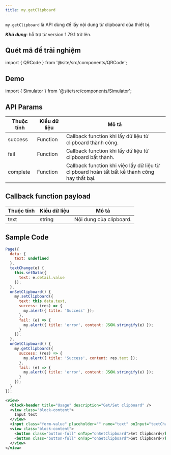 ```yaml
---
title: my.getClipboard
---
```


`my.getClipboard` là API dùng để lấy nội dung từ clipboard của thiết bị.

**_Khả dụng_**: hỗ trợ từ version 1.79.1 trở lên.

## Quét mã để trải nghiệm

import { QRCode } from '@site/src/components/QRCode';

<QRCode page="pages/api/clipboard/index" />

## Demo

import { Simulator } from '@site/src/components/Simulator';

<Simulator page="pages/api/clipboard/index" />

## API Params

| Thuộc tính | Kiểu dữ liệu | Mô tả                                                                                        |
| ---------- | ------------ | -------------------------------------------------------------------------------------------- |
| success    | Function     | Callback function khi lấy dữ liệu từ clipboard thành công.                                   |
| fail       | Function     | Callback function khi lấy dữ liệu từ clipboard bất thành.                                    |
| complete   | Function     | Callback function khi việc lấy dữ liệu từ clipboard hoàn tất bất kể thành công hay thất bại. |

## Callback function payload

| Thuộc tính | Kiểu dữ liệu | Mô tả                   |
| ---------- | ------------ | ----------------------- |
| text       | string       | Nội dung của clipboard. |

## Sample Code

```js title=index.js
Page({
  data: {
    text: undefined
  },
  textChange(e) {
    this.setData({
      text: e.detail.value
    });
  },
  onSetClipboard() {
    my.setClipboard({
      text: this.data.text,
      success: (res) => {
        my.alert({ title: 'Success' });
      },
      fail: (e) => {
        my.alert({ title: 'error', content: JSON.stringify(e) });
      }
    });
  },
  onGetClipboard() {
    my.getClipboard({
      success: (res) => {
        my.alert({ title: 'Success', content: res.text });
      },
      fail: (e) => {
        my.alert({ title: 'error', content: JSON.stringify(e) });
      }
    });
  }
});
```

```xml title=index.txml
<view>
  <block-header title="Usage" description="Get/Set clipboard" />
  <view class="block-content">
    Input text
  </view>
  <input class="form-value" placeholder="" name="text" onInput="textChange"></input>
  <view class="block-content">
    <button class="button-full" onTap="onSetClipboard">Set Clipboard</button>
    <button class="button-full" onTap="onGetClipboard">Get Clipboard</button>
  </view>
</view>
```
